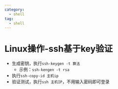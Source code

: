 ```yaml
---
category:
  - shell
tag:
  - shell
---
```

# Linux操作-ssh基于key验证

- 生成密钥，执行`ssh-keygen -t 算法 `
  - 示例：`ssh-kengen -t rsa`
- 执行`ssh-copy-id 主机ip `
- 验证测试，执行`ssh 主机IP`，不用输入密码即可登录
